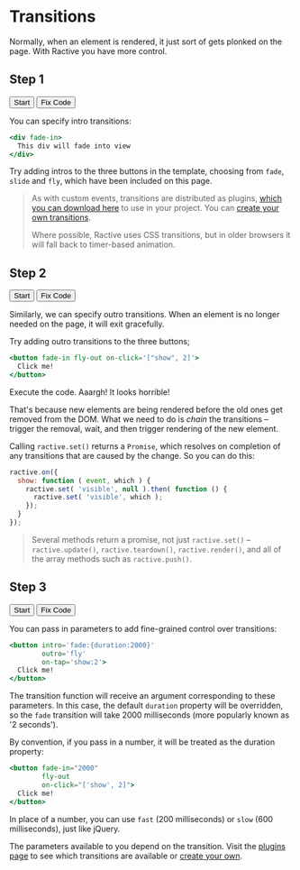 # Transitions

Normally, when an element is rendered, it just sort of gets plonked on the page. With Ractive you have more control.

## Step 1

<div class="tutorial">
	<button data-tutorial="N4IgFiBcoE5SBTAJgcwSAvgGhAF3gDwDOAxjAJYAOuABETCQLwA64uulRkA9NyUgDsAdACsiSBABtyANxhCBCXNwGUAttxgBDErlkIAtLm0Ci5PQHtTBgGZaJrAHwFupCtUfMBxMlVr0mVjB2Th4+QVFxKVl5RWVVDW1dfSMTM0trImkHEGdXXw8vH3d-BhY2Di5efmExCWk5BSUVdU0dPRlDYy1Tc3IrIltJAE8nFzc-TwEipFkaciRy3C0YNFwx7lmZKaKJ6nnF1lwENUpJLWPWGlxhygQlhAAPZSSOhCcvZlxgYABichsNBk5DMACNJAgaIxoTQAIw0DAYT60GgEUEAV3YVhoVgMJGkJAA1uUANoAciIYAsAHcyVgaAAmAC6TgAwgTCTQ1AgAIQuDFYgQ7b7AKREBAAoEg8jgyHQxiMhFI6YotGY3DY3H48hE0kUqm0+kAZhZuQAggIkFzefz1VZhT8xRLAcCwRCoTCjUrkTRUQKNQIcQI8Ry9ZSaXS4abHAA5Gk0bVE6187j++3In7cAGIor5EqOEA4IjwGQrGivfRQmiKak0ABK7X0AApgF5fctVkpIDQyb8O2s6W3riczhcEN3e8dTudjoPAzQkBctN3W-Ovq6ZRDu7Ch8qMABKADcnwEFc6QisTZ74cNNBs6IEyWxV90j3p1LAOrANH3NFXX1wT8iCEcVcCvMkN1lSMPy-H9jwEA9D0LEASHgPsVjWP9kWOZ4DC0aQUAEbsSAQARjhgeDlS8NNA3-XAbCsXADDMAAvcdGROeCvkoexZgEFBt045FQR0QkUBgCwHyQPELEkCwYG7X4AE4VK43ASFk+TFJsHS1NBeSJBgAxtFmdEuBoAAGIQABYhJVfSYEM7sBCsBA1JIdEYCILSaEoCxyDIhAKK8KiBBoyAqU6GAsPs0TxMky0ZLkhSaF+AB2DLKMwIA">Start</button>
	<button data-run="true" data-tutorial="N4IgFiBcoE5SBTAJgcwSAvgGhAF3gDwDOAxjAJYAOuABETCQLwA64uulRkA9NyUgDsAdACsiSBABtyANxhCBCXNwGUAttxgBDErlkIAtLm0Ci5PQHtTBgGZaJrAHwFupCtUfMBxMlVr0mVjB2Th4+QVFxKVl5RWVVDW1dfSMTM0trImkHEGdXXw8vH3d-BhY2Di5efmExCWk5BSUVdU0dPRlDYy1Tc3IrIltJAE8nFzc-TwEipFkaciRy3C0YNFwx7lmZKaKJ6nnF1lwENUpJLWPWGlxhygQlhAAPZSSOhCcvZlxgYABichsNBk5DMACNJAgaIxoTQAIw0DAYT60GgEUEAV3YVhoVgMJGkJAA1uUANoAciIYAsAHcyVgaAAmAC6VzsEgM5AEjgAwgTCTQ1AgAIQuDFYrnIn5SIgIAFAkHkcGQ6GMRkIpHTFFozG4bG4-HkImkilU2n0gDMLJAdGyhk5jgAggIkALhaKdVYdt9gNLZYDgWCIVCYeb1ciaKixbqBDiBHi+cbKTS6XCrTQbCMOVyAHI0mgGomukXcKOeyXAbgAxFFfIlRwgHBEeAyFY0V76KE0RTUmgAJXa+gAFMAvBHlqslJAaGTfuO1nTR9cTmcLggpzPjqdzscFzGaEgLlopyO918A4qIVPYYuNRgAJQAbk+AnbnSEVkH06TZvT6IEyWxT9dEeelqTAQ0wBoO8aBPL5cHAoghBlXBPzJc8lRTMCIKgp8BHvB8GxAEh4FnFY1hg5FjmeAwtGkFABCnEgEAEY4YFwjUvFLGNYNwGwrFwAwzAALzXRkTlwr5KHsWYBBQK9xORUEdEJFAYAsP8kDxCxJAsGAp1+ABOIyJNwEhtN0-SbCskzQV0iQYAMbRZnRLgaAABiEAAWBTNVsmB7KnAQrAQEySHRGAiAsmhKAsTlWPY58uMgKlOhgCjfOU1T1OdLSdL0mhfgAdmK9jMCAA">Fix Code</button>
</div>

You can specify intro transitions:

```handlebars
<div fade-in>
  This div will fade into view
</div>
```

Try adding intros to the three buttons in the template, choosing from `fade`, `slide` and `fly`, which have been included on this page.

> As with custom events, transitions are distributed as plugins, [which you can download here](/integrations/plugins) to use in your project. You can [create your own transitions](/extend/transitions).
> 
> Where possible, Ractive uses CSS transitions, but in older browsers it will fall back to timer-based animation.

## Step 2
<div class="tutorial">
	<button data-tutorial="N4IgFiBcoE5SBTAJgcwSAvgGhAF3gDwDOAxjAJYAOuABETCQLwA64uulRkA9NyUgDsAdACsiSBABtyANxhCBCXNwGUAttxgBDErlkIAtLm0Ci5PQHtTBgGZaJrAHwFupCtUfMBxMlVr0mVjB2Th4+QVFxKVl5RWVVDW1dfSMTM0trImkHEGdXXw8vH3d-BhY2Di5efmExCWk5BSUVdU0dPRlDYy1Tc3IrIltJAE8nFzc-TwEipFkaciRy3C0YNFwx7lmZKaKJ6nnF1lwENUpJLWPWGlxhygQlhAAPZSSOhCcvZlxgYABichsNBk5DMACNJAgaIxoTQAIw0DAYT60GgEUEAV3YVhoVgMJGkJAA1uUANoAciIYAsAHcyVgaAAmAC6VzsEgM5AEjgAwgTCTQ1AgAIQuDFYrnIn5SIgIAFAkHkcGQ6GMRkIpHTFFozG4bG4-HkImkilU2n0gDMLJAdGyhk5jgAggIkALhaKdVYdt9gNLZYDgWCIVCYeb1ciaKixbqBDiBHi+cbKTS6XCrTQbCMOVyAHI0mgGomukXcKOeyXAbgAxFFfIlRwgHBEeAyFY0V76KE0RTUmgAJXa+gAFMAvBHlqslJAaGTfuO1nTR9cTmcLggpzPjqdzscFzGaEgLlopyO918A4qIVPYYuNRgAJQAbk+AnbnSEVkH06TZvT6IEyWxT9dEeelqTAQ0wBoO8aBPL5cHAoghBlXBPzJc8lRTMCIKgp8BHvB8GxAEh4FnFY1hg5FjmeAwtGkFABCnEgEAEY4YFwjUvFLGNYNwGwrFwAwzAALzXRkTlwr5KHsWYBBQK9xORUEdEJFAYAsP8kDxCxJAsGAp1+ABOIyJNwEhtN0-SbCskzQV0iQYAMbRZnRLgaAABiEAAWBTNVsmB7KnAQrAQEySHRGAiAsmhKAsTlWPY58uMgKlOhgCjfOU1T1OdLSdL0mhfgAdmK9jMCAA">Start</button>
	<button data-run="true" data-tutorial="N4IgFiBcoE5SBTAJgcwSAvgGhAF3gDwDOAxjAJYAOuABETCQLwA64uulRkA9NyUgDsAdACsiSBABtyANxhCBCXNwGUAttxgBDErlkIAtLm0Ci5PQHtTBgGZaJrAHwFupCtUfMBxMlVr0mVjB2Th4+QVFxKVl5RWVVDW1dfSMTM0trImkHEGdXXw8vH3d-BhY2Di5efmExCWk5BSUVdU0dPRlDYy1Tc3IrIltJAE8nFzc-TwEipFkaciRy3C0YNFwx7lmZKaKJ6nnF1lwENUpJLWPWGlxhygQlhAAPZSSOhCcvZlxgYABichsNBk5DMACNJAgaIxoTQAIw0DAYT60GgEUEAV3YVhoVgMJGkJAA1uUANoAciIYAsAHcyVgaAAmAC6VzsEgM5AENBsIwMFkxjgAwgTCTQ1AgAIQuDFYgQ7b7AKREBAAoEg8jgyHQxiMhFI6YotGY3DY3H48hE0kUqm0+kAZhZIDo2UMnO59kM-NwjgAggIkGLJdLjVZ5T8lSrAcCwRCoTC7XrkTRUTKTVyzSKrZSaXS4Y7uby3VkFp6BQA5Gk0c1EwNS7ip0PIn7cAGIor5EqOEA4IjwGQrGivfRQmiKak0ABK7X0AApgF5k8tVkpIDQyb8l2s6QvriczhcEKv18dTudjtuuTQkBctKv55evtGNRDV7Cd-qMABKADcnwEQ86IQrBnNds1tbl0QEZJsRA3RHnpakwAtMAaE-Gh7y+XAkKIIRlVwECySfTVcwEdFJEkVChCwhABBAmxIOgrkZzQjD1m6ZJALwgiiIhXNEOQ1DfwNL8hJE7sQBIeANxWNZ0ORY5ngMLRpBQARVxIGjjhgUS-wbLlWJsKxcAMMwAC9D0ZE4hK+Sh7FmAQUFfKzkVBHRCRQGB+X9PELEkCwYFXX4AE4Qus3ASF8-zApsGKwtBfyJBgAxtFmdEuBoAAGIQABZnINeKYES1cBCsBAwpIdEYCIKKaEoCxOS0nTpgEPTICpToYDk-K3I8rykB8vyApoX4AHYxtEzAgA">Fix Code</button>
</div>

Similarly, we can specify outro transitions. When an element is no longer needed on the page, it will exit gracefully.

Try adding outro transitions to the three buttons;

```handlebars
<button fade-in fly-out on-click='["show", 2]'>
  Click me!
</button>
```

Execute the code. Aaargh! It looks horrible!

That's because new elements are being rendered before the old ones get removed from the DOM. What we need to do is _chain_ the transitions – trigger the removal, wait, and then trigger rendering of the new element.

Calling `ractive.set()` returns a `Promise`, which resolves on completion of any transitions that are caused by the change. So you can do this:

```js
ractive.on({
  show: function ( event, which ) {
    ractive.set( 'visible', null ).then( function () {
      ractive.set( 'visible', which );
    });
  }
});
```

> Several methods return a promise, not just `ractive.set()` – `ractive.update()`, `ractive.teardown()`, `ractive.render()`, and all of the array methods such as `ractive.push()`.

## Step 3
<div class="tutorial">
	<button data-tutorial="N4IgFiBcoE5SBTAJgcwSAvgGhAF3gDwDOAxjAJYAOuABETCQLwA64uulRkA9NyUgDsAdACsiSBABtyANxhCBCXNwGUAttxgBDErlkIAtLm0Ci5PQHtTBgGZaJrAHwFupCtUfMBxMlVr0mVjB2Th4+QVFxKVl5RWVVDW1dfSMTM0trImkHEGdXXw8vH3d-BhY2Di5efmExCWk5BSUVdU0dPRlDYy1Tc3IrIltJAE8nFzc-TwEipFkaciRy3C0YNFwx7lmZKaKJ6nnF1lwENUpJLWPWGlxhygQlhAAPZSSOhCcvZlxgYABichsNBk5DMACNJAgaIxoTQAIw0DAYT60GgEUEAV3YVhoVgMJGkJAA1uUANoAciIYAsAHcyVgaAAmAC6VzsEgM5AENBsIwMFkxjgAwgTCTQ1AgAIQuDFYgQ7b7AKREBAAoEg8jgyHQxiMhFI6YotGY3DY3H48hE0kUqm0+kAZhZIDo2UMnO59kM-NwjgAggIkGLJdLjVZ5T8lSrAcCwRCoTC7XrkTRUTKTVyzSKrZSaXS4Y7uby3VkFp6BQA5Gk0c1EwNS7ip0PIn7cAGIor5EqOEA4IjwGQrGivfRQmiKak0ABK7X0AApgF5k8tVkpIDQyb8l2s6QvriczhcEKv18dTudjtuuTQkBctKv55evtGNRDV7Cd-qMABKADcnwEQ86IQrBnNds1tbl0QEZJsRA3RHnpakwAtMAaE-Gh7y+XAkKIIRlVwECySfTVcwEdFJEkVChCwhABBAmxIOgrkZzQjD1m6ZJALwgiiIhXNEOQ1DfwNL8hJE7sQBIeANxWNZ0ORY5ngMLRpBQARVxIGjjhgUS-wbLlWJsKxcAMMwAC9D0ZE4hK+Sh7FmAQUFfKzkVBHRCRQGB+X9PELEkCwYFXX4AE4Qus3ASF8-zApsGKwtBfyJBgAxtFmdEuBoAAGIQABZnINeKYES1cBCsBAwpIdEYCIKKaEoCxOS0nTpgEPTICpToYDk-K3I8rykB8vyApoX4AHYxtEzAgA">Start</button>
	<button data-run="true" data-tutorial="N4IgFiBcoE5SBTAJgcwSAvgGhAF3gDwDOAxjAJYAOuABETCQLwA64uulRkA9NyUgDsAdACsiSBABtyANxhCBCXNwGUAttxgBDErlkIAtLm0Ci5PQHtTBgGZaJrAHwFupCtUfMBxMlVr0mVjB2Th4+QVFxKVl5RWVVDW1dfSMTM0trImkHEGdXXw8vH3d-BhY2Di5efmExCWk5BSUVdU0dPRlDYy1Tc3IrIltJAE8nFzc-TwEipFkaciRy3C0YNFwx7lmZKaKJ6nnF1lwENUpJLWPWGlxhygQlhAAPZSSOhCcvZlxgYABichsNBk5DMACNJAgaIxoTQAIw0DAYT60GgEUEAV3YVhoVgMJGkJAA1uUANoAciIYAsAHcyVgaAAmAC6VzsEgM5AEjApkhpZJoNhGBgsmO5diIuDJjgAwgTCTQ1AgAIQuDFYgQ7b7AKREBAAoEg8jgyHQxiMhFI6YotGY3DY3H48hE0kUqm0+kAZhZIDo2UMnO5WT5AvshhFuG5sIADDGpQBBARIBXK1W2qyan46vWA4FgiFQmEei3ImiotV2gQ4gR4uUuyl8+mw70CoUBsnR2O+hZh0Xt2OOAByNJojqJyZV3HL6eRP24AMRRXyJUcIBwRHgMhWNFe+ihNEU1JoACV2voABTALyl5arJSQGhk343tZ0q-XE5nC4Ie+P46nc7HK+lY0EgFxaPel7AV8uZGhC96wm+loYAAlAA3J8Ag7p0QhWGeD71u6ArogIyTYnhuiPPS1JgE6YA0MhNCQV8uA0UQQi6rgeFkjBxp0vu6KSJI9FCCxCACHhNjEaRlZngxTHrN0yTYRxXE8RCfHUbR9HoVaKE6Xpq4gCQ8BPisayMcixzPAYWjSCgAj3iQYnHDA+kYVOlbyTYVi4AYZgAF7foyJw6V8lD2LMAgoPBIXIqCOiEigMAiomeIWLyMD3r8ACcuWhbgJDpRYmU0L8NjlfloLFRIMAGNoszolwNBRkIAAssVWlVMA1feAhWAg+UkOiMBEMV96UBYnIuW50wCB5kBUp0MAWZ1CVJSlSBpRlWUAOx7fpmBAA">Fix Code</button>
</div>

You can pass in parameters to add fine-grained control over transitions:

```handlebars
<button intro='fade:{duration:2000}'
        outro='fly'
        on-tap='show:2'>
  Click me!
</button>
```

The transition function will receive an argument corresponding to these parameters. In this case, the default `duration` property will be overridden, so the `fade` transition will take 2000 milliseconds (more popularly known as '2 seconds').

By convention, if you pass in a number, it will be treated as the duration property:

```handlebars
<button fade-in="2000"
        fly-out
        on-click="['show', 2]">
  Click me!
</button>
```

In place of a number, you can use `fast` (200 milliseconds) or `slow` (600 milliseconds), just like jQuery.

The parameters available to you depend on the transition. Visit the [plugins page](/integrations/plugins.md) to see which transitions are available or [create your own](/extend/transitions.md).

